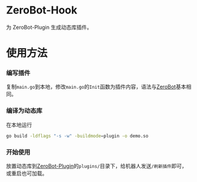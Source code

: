 # ZeroBot-Hook
为 ZeroBot-Plugin 生成动态库插件。

# 使用方法
### 编写插件
复制`main.go`到本地，修改`main.go`的`Init`函数为插件内容，语法与[ZeroBot](https://github.com/wdvxdr1123/ZeroBot)基本相同。
### 编译为动态库
在本地运行
```bash
go build -ldflags "-s -w" -buildmode=plugin -o demo.so
```
### 开始使用
放置动态库到[ZeroBot-Plugin](https://github.com/FloatTech/ZeroBot-Plugin)的`plugins/`目录下，给机器人发送`/刷新插件`即可，或重启也可加载。
